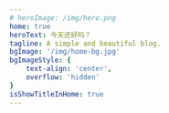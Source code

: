 ```yaml
---
# heroImage: /img/hero.png
home: true
heroText: 今天还好吗？
tagline: A simple and beautiful blog.
bgImage: '/img/home-bg.jpg'
bgImageStyle: {
	text-align: 'center',
	overflow: 'hidden'
}
isShowTitleInHome: true
---
```

<BgRandom />